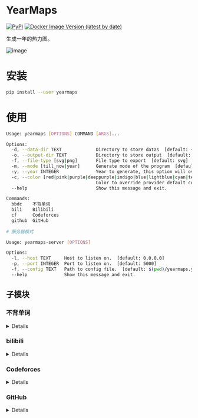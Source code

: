# YearMaps

[![PyPI](https://img.shields.io/pypi/v/yearmaps)](https://pypi.org/project/yearmaps/) [![Docker Image Version (latest by date)](https://img.shields.io/docker/v/zxilly/yearmaps)](https://hub.docker.com/r/zxilly/yearmaps)

生成一年的热力图。

![image](https://user-images.githubusercontent.com/31370133/150357084-f0ddb8f5-26c0-4526-9f3e-bc1e3aa1784a.png)

# 安装

```bash
pip install --user yearmaps
```

# 使用

```bash
Usage: yearmaps [OPTIONS] COMMAND [ARGS]...

Options:
  -d, --data-dir TEXT             Directory to store datas  [default: ~/.yearmaps]
  -o, --output-dir TEXT           Directory to store output  [default: $(pwd)]
  -f, --file-type [svg|png]       File type to export  [default: svg]
  -m, --mode [till_now|year]      Generate mode of the program  [default: till_now]
  -y, --year INTEGER              Year to generate, this option will override mode to "year"
  -c, --color [red|pink|purple|deeppurple|indigo|blue|lightblue|cyan|teal|green|lightgreen|lime|yellow|amber|orange|deeporange|brown|grey|bluegrey]
                                  Color to override provider default color
  --help                          Show this message and exit.

Commands:
  bbdc    不背单词
  bili    Bilibili
  cf      Codeforces
  github  GitHub
  
# 服务器模式

Usage: yearmaps-server [OPTIONS]

Options:
  -l, --host TEXT     Host to listen on.  [default: 0.0.0.0]
  -p, --port INTEGER  Port to listen on.  [default: 5000]
  -f, --config TEXT   Path to config file.  [default: $(pwd)/yearmaps.yml]
  --help              Show this message and exit.
```

## 子模块

### 不背单词

<details>

```bash
Usage: yearmaps bbdc [OPTIONS]

  不背单词

Options:
  -i, --id  TEXT          不背单词用户 ID  [required]
  -t, --type [time|word]  图数据类型
  --help                  Show this message and exit.
```

![bbdc](https://user-images.githubusercontent.com/31370133/150357416-36b3bd83-aa8c-4065-aabb-f130f0392476.png)

</details>

### bilibili

<details>
  
```bash
Usage: yearmaps bili [OPTIONS]

  bilibili

Options:
  -i, --id TEXT       bilibili uid  [required]
  -t, --type [video]  图数据类型
  --help              Show this message and exit.
```
  
![image](https://user-images.githubusercontent.com/50107074/150572220-781dd51f-fd9c-47cf-b78a-cac1def2fd91.png)
  
</details>

### Codeforces

<details>

```bash
Usage: yearmaps cf [OPTIONS]

  Codeforces

Options:
  -u, --user TEXT      Codeforces user name  [required]
  -t, --type [all|ac]  图数据类型
  --help               Show this message and exit.
```


![image](https://user-images.githubusercontent.com/31370133/150477193-6740583e-f3b8-48a3-b92c-f40b4af010b8.png)

</details>

### GitHub

<details>

```bash
Usage: yearmaps github [OPTIONS]

  GitHub

Options:
  -u, --user TEXT       GitHub user name  [required]
  -k, --token TEXT      GitHub access token  [required]
  -t, --type [contrib]  图数据类型
  --help                Show this message and exit.
```

![image](https://user-images.githubusercontent.com/31370133/150357084-f0ddb8f5-26c0-4526-9f3e-bc1e3aa1784a.png)

</details>
